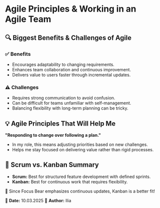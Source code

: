# Agile Principles & Working in an Agile Team

## 🔍 Biggest Benefits & Challenges of Agile

### ✅ Benefits

- Encourages adaptability to changing requirements.
- Enhances team collaboration and continuous improvement.
- Delivers value to users faster through incremental updates.

### ⚠️ Challenges

- Requires strong communication to avoid confusion.
- Can be difficult for teams unfamiliar with self-management.
- Balancing flexibility with long-term planning can be tricky.

## 💡 Agile Principles That Will Help Me

**"Responding to change over following a plan."**

- In my role, this means adjusting priorities based on new challenges.
- Helps me stay focused on delivering value rather than rigid processes.

## 🔄 Scrum vs. Kanban Summary

- **Scrum:** Best for structured feature development with defined sprints.
- **Kanban:** Best for continuous work that requires flexibility.

🚀 Since Focus Bear emphasizes continuous updates, Kanban is a better fit!

📅 **Date:** 10.03.2025
👤 **Author:** Ilia
